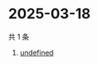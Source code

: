 # 2025-03-18

共 1 条

<!-- BEGIN -->
<!-- 最后更新时间 Tue Mar 18 2025 21:39:41 GMT+0800 (China Standard Time) -->

1. [undefined](https://www.zhihu.com/search?q=undefined)

<!-- END -->
